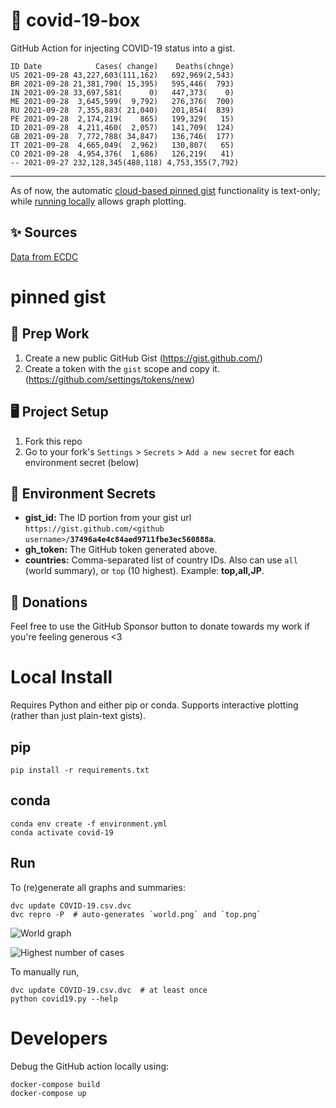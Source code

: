 # 🏥 covid-19-box

GitHub Action for injecting COVID-19 status into a gist.

```
ID Date            Cases( change)    Deaths(chnge)
US 2021-09-28 43,227,603(111,162)   692,969(2,543)
BR 2021-09-28 21,381,790( 15,395)   595,446(  793)
IN 2021-09-28 33,697,581(      0)   447,373(    0)
ME 2021-09-28  3,645,599(  9,792)   276,376(  700)
RU 2021-09-28  7,355,883( 21,040)   201,854(  839)
PE 2021-09-28  2,174,219(    865)   199,329(   15)
ID 2021-09-28  4,211,460(  2,057)   141,709(  124)
GB 2021-09-28  7,772,788( 34,847)   136,746(  177)
IT 2021-09-28  4,665,049(  2,962)   130,807(   65)
CO 2021-09-28  4,954,376(  1,686)   126,219(   41)
-- 2021-09-27 232,128,345(488,118) 4,753,355(7,792)
```

---

As of now, the automatic [cloud-based pinned gist](#pinned-gist) functionality is text-only;
while [running locally](#local-install) allows graph plotting.

## ✨ Sources

[Data from ECDC](https://www.ecdc.europa.eu/en/publications-data/download-todays-data-geographic-distribution-covid-19-cases-worldwide)

# pinned gist

## 🎒 Prep Work
1. Create a new public GitHub Gist (https://gist.github.com/)
1. Create a token with the `gist` scope and copy it. (https://github.com/settings/tokens/new)

## 🖥 Project Setup
1. Fork this repo
1. Go to your fork's `Settings` > `Secrets` > `Add a new secret` for each environment secret (below)

## 🤫 Environment Secrets
- **gist_id:** The ID portion from your gist url `https://gist.github.com/<github username>/`**`37496a4e4c84aed9711fbe3ec560888a`**.
- **gh_token:** The GitHub token generated above.
- **countries:** Comma-separated list of country IDs. Also can use `all` (world summary), or `top` (10 highest). Example: **top,all,JP**.

## 💸 Donations

Feel free to use the GitHub Sponsor button to donate towards my work if you're feeling generous <3

# Local Install

Requires Python and either pip or conda. Supports interactive plotting (rather than just plain-text gists).

## pip

```
pip install -r requirements.txt
```

## conda

```
conda env create -f environment.yml
conda activate covid-19
```

## Run

To (re)generate all graphs and summaries:

```
dvc update COVID-19.csv.dvc
dvc repro -P  # auto-generates `world.png` and `top.png`
```

![World graph](world.png)

![Highest number of cases](top.png)

To manually run,

```
dvc update COVID-19.csv.dvc  # at least once
python covid19.py --help
```

# Developers

Debug the GitHub action locally using:

```
docker-compose build
docker-compose up
```
